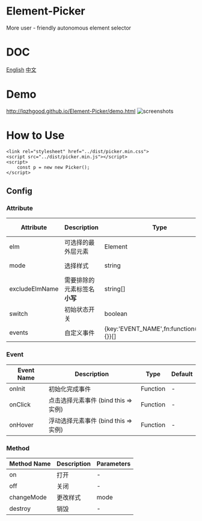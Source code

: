 # Element-Picker
More user - friendly autonomous element selector

# DOC
[English](https://github.com/lqzhgood/Element-Picker)
[中文](https://github.com/lqzhgood/Element-Picker/blob/master/README_CN.MD)

# Demo
http://lqzhgood.github.io/Element-Picker/demo.html
![screenshots](https://lqzh.me/Element-Picker/screenshots.gif)


# How to Use
```
<link rel="stylesheet" href="../dist/picker.min.css">
<script src="../dist/picker.min.js"></script>
<script>
	const p = new new Picker();
</script>
```



## Config
### Attribute
| Attribute  | Description  | Type | Accepted Values	 | Default |
| ------------ | ------------ |------------ |------------ |------------ |
| elm  |  可选择的最外层元素 | Element | -  | document.querySelector('body')|
| mode  |  选择样式  | string | 'target' 'cover' | 'target'|
| excludeElmName  |  需要排除的元素标签名 **小写**  | string[] | - | [] |
| switch  |  初始状态开关  | boolean | true false | true |
| events  |  自定义事件 | {key:'EVENT_NAME',fn:function(event){}}[] | -   | [] |

### Event
| Event Name  | Description  | Type |  Default |
| ------------ | ------------ |------------ |------------ |
| onInit  |  初始化完成事件 | Function |  - |
| onClick  |  点击选择元素事件 (bind this =>实例)| Function   | - |
| onHover  |  浮动选择元素事件 (bind this =>实例) | Function    | - |

### Method
| Method Name  | Description  | Parameters |
| ------------ | ------------ |------------ |
| on  |  打开 | - |
| off  |  关闭 | - |
| changeMode  | 更改样式 | mode |
| destroy  |  销毁 | - |
